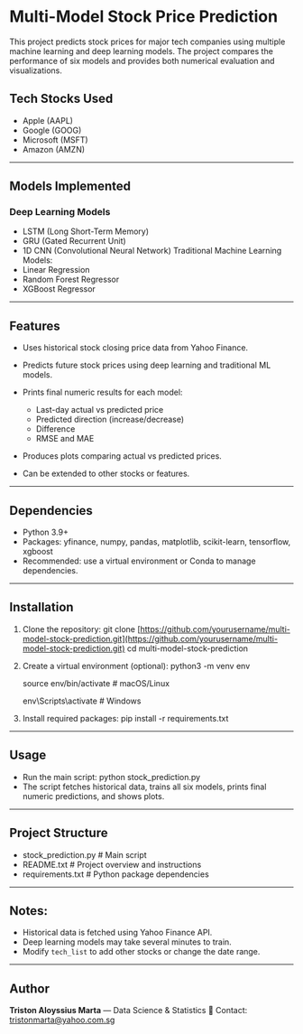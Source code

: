# Multi-Model Stock Price Prediction

This project predicts stock prices for major tech companies using multiple machine learning and deep learning models. The project compares the performance of six models and provides both numerical evaluation and visualizations.

## Tech Stocks Used

* Apple (AAPL)
* Google (GOOG)
* Microsoft (MSFT)
* Amazon (AMZN)

---

## Models Implemented

### Deep Learning Models

* LSTM (Long Short-Term Memory)
* GRU (Gated Recurrent Unit)
* 1D CNN (Convolutional Neural Network)
  Traditional Machine Learning Models:
* Linear Regression
* Random Forest Regressor
* XGBoost Regressor

---

## Features

* Uses historical stock closing price data from Yahoo Finance.
* Predicts future stock prices using deep learning and traditional ML models.
* Prints final numeric results for each model:

  * Last-day actual vs predicted price
  * Predicted direction (increase/decrease)
  * Difference
  * RMSE and MAE
* Produces plots comparing actual vs predicted prices.
* Can be extended to other stocks or features.

---

## Dependencies

* Python 3.9+
* Packages: yfinance, numpy, pandas, matplotlib, scikit-learn, tensorflow, xgboost
* Recommended: use a virtual environment or Conda to manage dependencies.

---

## Installation

1. Clone the repository:
   git clone [https://github.com/yourusername/multi-model-stock-prediction.git](https://github.com/yourusername/multi-model-stock-prediction.git)
   cd multi-model-stock-prediction
2. Create a virtual environment (optional):
   python3 -m venv env
   
   source env/bin/activate   # macOS/Linux

   env\Scripts\activate    # Windows
   
4. Install required packages:
   pip install -r requirements.txt

---

## Usage

* Run the main script: python stock_prediction.py
* The script fetches historical data, trains all six models, prints final numeric predictions, and shows plots.

---

## Project Structure

* stock_prediction.py  # Main script
* README.txt          # Project overview and instructions
* requirements.txt    # Python package dependencies

---

## Notes:

* Historical data is fetched using Yahoo Finance API.
* Deep learning models may take several minutes to train.
* Modify `tech_list` to add other stocks or change the date range.

---

## Author
**Triston Aloyssius Marta** — Data Science & Statistics
📧 Contact: tristonmarta@yahoo.com.sg


